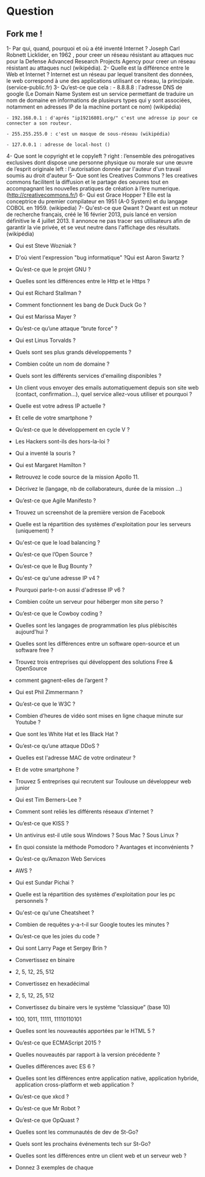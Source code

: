 # Question
## Fork me !
1- Par qui, quand, pourquoi et où a été inventé Internet ?
	Joseph Carl Robnett Licklider, en 1962 , pour creer un réseau résistant au attaques nuc pour la Defense Advanced Research Projects Agency
	pour creer un réseau résistant au attaques nucl (wikipédia).
2- Quelle est la différence entre le Web et Internet ?
	Internet est un réseau par lequel transitent des données, le web correspond à une des applications utilisant ce réseau, la principale. (service-public.fr)
3- Qu’est-ce que cela :
	- 8.8.8.8 : l'adresse DNS de google (Le Domain Name System est un service permettant de traduire un nom de domaine en informations de plusieurs types qui y sont associées, notamment en adresses IP de la machine portant ce nom) (wikipédia)

	- 192.168.0.1 : d'aprés "ip19216801.org/" c'est une adresse ip pour ce connecter a son routeur.

	- 255.255.255.0 : c'est un masque de sous-réseau (wikipédia)

	- 127.0.0.1 : adresse de local-host ()

4- Que sont le copyright et le copyleft ?
	right : l’ensemble des prérogatives exclusives dont dispose une personne physique ou morale sur une œuvre de l’esprit originale
	left : l'autorisation donnée par l'auteur d'un travail soumis au droit d'auteur
5- Que sont les Creatives Commons ?
	les creatives commons facilitent la diffusion et le partage des oeuvres tout en accompagnant les nouvelles pratiques de création à l’ère numerique. (http://creativecommons.fr/)
6- Qui est Grace Hopper ?
	Elle est la conceptrice du premier compilateur en 1951 (A-0 System) et du langage COBOL en 1959. (wikipedia)
7- Qu'est-ce que Qwant ?
	Qwant est un moteur de recherche français, créé le 16 février 2013, puis lancé en version définitive le 4 juillet 2013. Il annonce ne pas tracer ses utilisateurs afin de garantir la vie privée, et se veut neutre dans l'affichage des résultats. (wikipédia)
- Qui est Steve Wozniak ?

- D'où vient l'expression "bug informatique" ?Qui est Aaron Swartz ?

- Qu’est-ce que le projet GNU ?

- Quelles sont les différences entre le Http et le Https ?

- Qui est Richard Stallman ?

- Comment fonctionnent les bang de Duck Duck Go ?

- Qui est Marissa Mayer ?

- Qu’est-ce qu’une attaque “brute force” ?

- Qui est Linus Torvalds ?

- Quels sont ses plus grands développements ?

- Combien coûte un nom de domaine ?

- Quels sont les différents services d'emailing disponibles ?

- Un client vous envoyer des emails automatiquement depuis son site web (contact, confirmation...), quel service allez-vous utiliser et pourquoi ?

- Quelle est votre adress IP actuelle ?

- Et celle de votre smartphone ?

- Qu’est-ce que le développement en cycle V ?

- Les Hackers sont-ils des hors-la-loi ?

- Qui a inventé la souris ?

- Qui est Margaret Hamilton ?

- Retrouvez le code source de la mission Apollo 11.

- Décrivez le (langage, nb de collaborateurs, durée de la mission ...)

- Qu’est-ce que Agile Manifesto ?

- Trouvez un screenshot de la première version de Facebook

- Quelle est la répartition des systèmes d'exploitation pour les serveurs (uniquement) ?

- Qu'est-ce que le load balancing ?

- Qu’est-ce que l’Open Source ?

- Qu’est-ce que le Bug Bounty ?

- Qu'est-ce qu'une adresse IP v4 ?

- Pourquoi parle-t-on aussi d'adresse IP v6 ?

- Combien coûte un serveur pour héberger mon site perso ?
- Qu’est-ce que le Cowboy coding ?

- Quelles sont les langages de programmation les plus plébiscités aujourd'hui ?

- Quelles sont les différences entre un software open-source et un software free ?

- Trouvez trois entreprises qui développent des solutions Free & OpenSource
- comment gagnent-elles de l’argent ?

- Qui est Phil Zimmermann ?

- Qu’est-ce que le W3C ?

- Combien d’heures de vidéo sont mises en ligne chaque minute sur Youtube ?

- Que sont les White Hat et les Black Hat ?

- Qu’est-ce qu’une attaque DDoS ?
- Quelles est l'adresse MAC de votre ordinateur ?

- Et de votre smartphone ?

- Trouvez 5 entreprises qui recrutent sur Toulouse un développeur web junior

- Qui est Tim Berners-Lee ?

- Comment sont reliés les différents réseaux d'internet ?

- Qu’est-ce que KISS ?

- Un antivirus est-il utile sous Windows ? Sous Mac ? Sous Linux ?

- En quoi consiste la méthode Pomodoro ? Avantages et inconvénients ?

- Qu’est-ce qu’Amazon Web Services 
- AWS ?

- Qui est Sundar Pichai ?

- Quelle est la répartition des systèmes d'exploitation pour les pc personnels ?

- Qu'est-ce qu'une Cheatsheet ?

- Combien de requêtes y-a-t-il sur Google toutes les minutes ?
- Qu’est-ce que les joies du code ?

- Qui sont Larry Page et Sergey Brin ?

- Convertissez en binaire

- 2, 5, 12, 25, 512

- Convertissez en hexadécimal

- 2, 5, 12, 25, 512

- Convertissez du binaire vers le système “classique” (base 10)

- 100, 1011, 11111, 11110110101
- Quelles sont les nouveautés apportées par le HTML 5 ?

- Qu’est-ce que ECMAScript 2015 ?

- Quelles nouveautés par rapport à la version précédente ?

- Quelles différences avec ES 6 ?

- Quelles sont les différences entre application native, application hybride, application cross-platform et web application ?

- Qu’est-ce que xkcd ?

- Qu’est-ce que Mr Robot ?

- Qu’est-ce que OpQuast ?

- Quelles sont les communautés de dev de St-Go?

- Quels sont les prochains événements tech sur St-Go?

- Quelles sont les différences entre un client web et un serveur web ?

- Donnez 3 exemples de chaque



